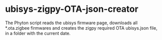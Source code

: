 # ubisys-zigpy-OTA-json-creator
The Phyton script reads the ubisys firmware page, downloads all *.ota.zigbee firmwares and creates the zigpy required OTA ubisys.json file, in a folder with the current date.
